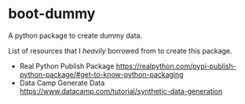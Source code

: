# boot-dummy
A python package to create dummy data. 

List of resources that I _heavily_ borrowed from to create this package.
* Real Python Publish Package https://realpython.com/pypi-publish-python-package/#get-to-know-python-packaging
* Data Camp Generate Data https://www.datacamp.com/tutorial/synthetic-data-generation
